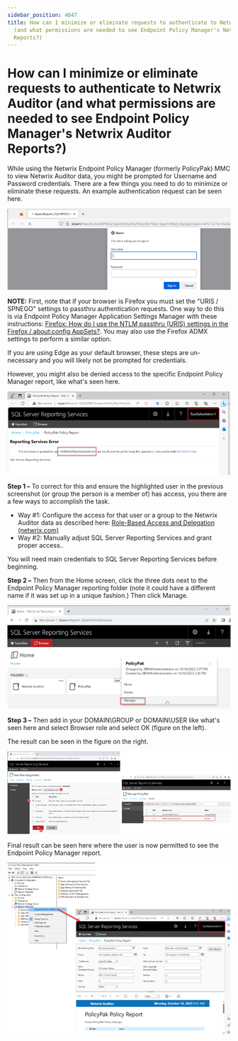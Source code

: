 ```yaml
---
sidebar_position: 4047
title: How can I minimize or eliminate requests to authenticate to Netwrix Auditor
  (and what permissions are needed to see Endpoint Policy Manager's Netwrix Auditor
  Reports?)
---
```


# How can I minimize or eliminate requests to authenticate to Netwrix Auditor (and what permissions are needed to see Endpoint Policy Manager's Netwrix Auditor Reports?)

While using the
Netwrix Endpoint Policy Manager (formerly PolicyPak) MMC to view Netwrix Auditor data, you might be prompted for Username and Password credentials. There are
a few things you need to do to minimize or eliminate these requests. An example authentication request can be seen
here.

![](../../../../../../static/images/PolicyPak/Content/Resources/Images/Integration/Auditor/969_1_image-20231017185713-1_950x344.png)

**NOTE:** First, note that if your browser
is Firefox you must set the "URIS / SPNEGO" settings to passthru authentication requests. One way to
do this is via Endpoint Policy Manager Application Settings Manager with these instructions: [Firefox: How do I use the NTLM passthru (URIS) settings in the Firefox / about:config AppSets?](../../ApplicationSettings/Preconfigured/Firefox/NTLMPassthru).
You may also use the Firefox ADMX settings to perform a similar option.

If you are using Edge as your
default browser, these steps are un-necessary and you will likely not be prompted for credentials.

However, you might also be denied
access to the specific Endpoint Policy Manager report, like what's seen here.

![](../../../../../../static/images/PolicyPak/Content/Resources/Images/Integration/Auditor/969_2_image-20231017185713-2_950x355.png)

**Step 1 –** To correct for this and ensure
the highlighted user in the previous screenshot (or group the person is a member of) has access, you there are a
few ways to accomplish the task.

* Way #1: Configure the access for
  that user or a group to the Netwrix Auditor data as described here: [Role-Based Access and Delegation
  (netwrix.com)](https://helpcenter.netwrix.com/bundle/Auditor_10.6/page/Content/Auditor/Admin/MonitoringPlans/Delegation)
* Way #2: Manually adjust SQL
  Server Reporting Services and grant proper access..

You will need main credentials to
SQL Server Reporting Services before beginning.

**Step 2 –** Then from the Home screen, click
the three dots next to the Endpoint Policy Manager reporting folder (note it could have a different name if it was set up in a
unique fashion.) Then click Manage.

![](../../../../../../static/images/PolicyPak/Content/Resources/Images/Integration/Auditor/969_3_image-20231017185713-3_950x439.png)

**Step 3 –** Then add in your DOMAIN\GROUP or
DOMAIN\USER like what's seen here and select Browser role and select OK (figure on the left).

The result can be seen in the
figure on the right.

![](../../../../../../static/images/PolicyPak/Content/Resources/Images/Integration/Auditor/969_4_image-20231017185713-4_950x351.png)

Final result
can be seen here where the user is now permitted to see the Endpoint Policy Manager
report.

![](../../../../../../static/images/PolicyPak/Content/Resources/Images/Integration/Auditor/969_5_image-20231017185713-5_950x730.png)